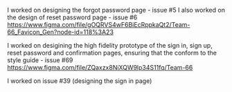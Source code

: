I worked on designing the forgot password page - issue #5
I also worked on the design of reset password page - issue #6
https://www.figma.com/file/gOQRVS4wF6BiEcRppkaQt2/Team-66_Favicon_Gen?node-id=118%3A23

I worked on desigining the high fidelity prototype of the sign in, sign up, reset password and confirmation pages, ensuring that the conform to the style guide - issue #69
https://www.figma.com/file/ZQaxzx8NiXQW9lp34S11fq/Team-66

I worked on issue #39 (designing the sign in page)


